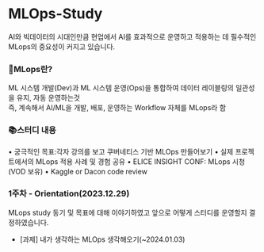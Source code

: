 # MLOps-Study  
AI와 빅데이터의 시대인만큼 현업에서 AI를 효과적으로 운영하고 적용하는 데 필수적인 MLops의 중요성이 커지고 있습니다.

### 🚀MLops란?
ML 시스템 개발(Dev)과 ML 시스템 운영(Ops)을 통합하여 데이터 레이블링의 일관성을 유지, 자동 운영하는것  
즉, 계속해서 AI/ML을 개발, 배포, 운영하는 Workflow 자체를 MLops라 함

### 📚스터디 내용
• 궁극적인 목표:각자 강의를 보고 쿠버네티스 기반 MLOps 만들어보기
• 실제 프로젝트에서의 MLops 적용 사례 및 경험 공유
• ELICE INSIGHT CONF: MLops 시청(VOD 보유)
• Kaggle or Dacon code review

### 1주차 - Orientation(2023.12.29)

MLops study 동기 및 목표에 대해 이야기하였고
앞으로 어떻게 스터디를 운영할지 결정하였습니다.
- [과제] 내가 생각하는 MLOps 생각해오기(~2024.01.03) 
